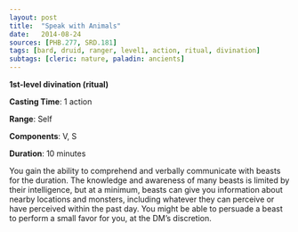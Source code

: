 ```yaml
---
layout: post
title:  "Speak with Animals"
date:   2014-08-24
sources: [PHB.277, SRD.181]
tags: [bard, druid, ranger, level1, action, ritual, divination]
subtags: [cleric: nature, paladin: ancients]
---
```


**1st-level divination (ritual)**

**Casting Time**: 1 action

**Range**: Self

**Components**: V, S

**Duration**: 10 minutes

You gain the ability to comprehend and verbally communicate with beasts for the duration. The knowledge and awareness of many beasts is limited by their intelligence, but at a minimum, beasts can give you information about nearby locations and monsters, including whatever they can perceive or have perceived within the past day. You might be able to persuade a beast to perform a small favor for you, at the DM’s discretion.
